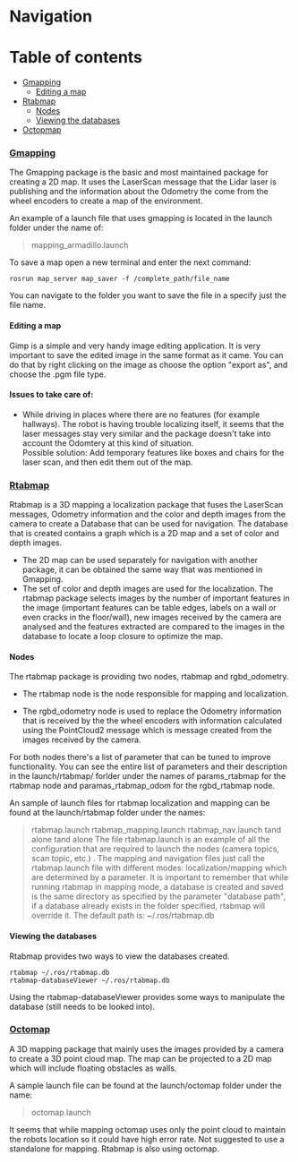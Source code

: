 # Navigation    

Table of contents
=================

* [Gmapping](#gmapping)
  * [Editing a map](#editing-a-map)
* [Rtabmap](#rtabmap)
  * [Nodes](#nodes)
  * [Viewing the databases](#viewing-the-databases)
* [Octopmap](#octomap)

### [Gmapping]

The Gmapping package is the basic and most maintained package for creating a 2D map. It uses the LaserScan message that the Lidar laser is publishing and the information about the Odometry the come from the wheel encoders to create a map of the environment.

An example of a launch file that uses gmapping is located in the launch folder under the name of: 
> mapping_armadillo.launch

To save a map open a new terminal and enter the next command:

```
rosrun map_server map_saver -f /complete_path/file_name
```
You can navigate to the folder you want to save the file in a specify just the file name.

#### Editing a map
Gimp is a simple and very handy image editing application. It is very important to save the edited image in the same format as it came. You can do that by right clicking on the image as choose the option "export as", and choose the .pgm file type.
#### Issues to take care of:
*  While driving in places where there are no features (for example hallways). The robot is having trouble localizing itself, it seems that the laser messages stay very similar and the package doesn't take into account the Odomtery at this kind of situation. <br/>
Possible solution: Add temporary features like boxes and chairs for the laser scan, and then edit them out of the map. <br />

### [Rtabmap]
Rtabmap is a 3D mapping a localization package that fuses the LaserScan messages, Odometry information and the color and depth images from the camera to create a Database that can be used for navigation. The database that is created contains a graph which is a 2D map and a set of color and depth images. 
 
* The 2D map can be used separately for navigation with another package, it can be obtained the same way that was mentioned  in Gmapping. 
* The set of color and depth images are used for the localization. The rtabmap package selects images by the number of important features in the image (important features can be table edges, labels on a wall or even cracks in the floor/wall), new images received by the camera are analysed and the features extracted are compared to the images in the database to locate a loop closure to optimize the map.

#### Nodes
The rtabmap package is providing two nodes, rtabmap and rgbd_odometry. 

* The rtabmap node is the node responsible for mapping and localization.

* The rgbd_odometry node is used to replace the Odometry information that is received by the the wheel encoders with information calculated using the PointCloud2 message which is message created from the images received by the camera. 

For both nodes there's a list of parameter that can be tuned to improve functionality. You can see the entire list of parameters and their description in the launch/rtabmap/ forlder under the names of params_rtabmap for the rtabmap node and paramas_rtabmap_odom for the rgbd_rtabmap node.

An sample of launch files for rtabmap localization and mapping can be found at the launch/rtabmap folder under the names:
> rtabmap.launch
> rtabmap_mapping.launch
> rtabmap_nav.launch
tand alone tand alone 
The file rtabmap.launch is an example of all the configuration that are required to launch the nodes (camera topics, scan topic, etc.) . The mapping and navigation files just call the rtabmap.launch file with different modes: localization/mapping which are determined by a parameter. It is important to remember that while running rtabmap in mapping mode, a database is created and saved is the same directory as specified by the parameter "database path", if a database already exists in the folder specified, rtabmap will override it.  The default path is:
>  ~/.ros/rtabmap.db

#### Viewing the databases
Rtabmap provides two ways to view the databases created.
```
rtabmap ~/.ros/rtabmap.db
rtabmap-databaseViewer ~/.ros/rtabmap.db
```
Using the rtabmap-databaseViewer provides some ways to manipulate the database (still needs to be looked into).

### [Octomap]
A 3D mapping package that mainly uses the images provided by a camera to create a 3D point cloud map. The map can be projected to a 2D map which will include floating obstacles as walls.

A sample launch file can be found at the launch/octomap folder under the name:
> octomap.launch

It seems that while mapping octomap uses only the point cloud to maintain the robots location so it could have high error rate. Not suggested to use a standalone for mapping. Rtabmap is also using octomap.


[Gmapping]: <http://wiki.ros.org/gmapping>
[Rtabmap]: <https://introlab.github.io/rtabmap/>
[Octomap]: <http://wiki.ros.org/octomap>

